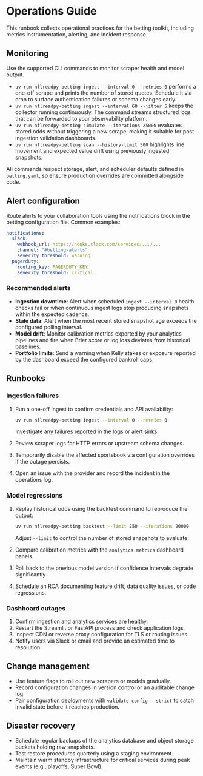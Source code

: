 # Operations Guide

This runbook collects operational practices for the betting toolkit, including
metrics instrumentation, alerting, and incident response.

## Monitoring

Use the supported CLI commands to monitor scraper health and model output.

- `uv run nflreadpy-betting ingest --interval 0 --retries 0` performs a
  one-off scrape and prints the number of stored quotes. Schedule it via cron
  to surface authentication failures or schema changes early.
- `uv run nflreadpy-betting ingest --interval 60 --jitter 5` keeps the
  collector running continuously. The command streams structured logs that can
  be forwarded to your observability platform.
- `uv run nflreadpy-betting simulate --iterations 25000` evaluates stored odds
  without triggering a new scrape, making it suitable for post-ingestion
  validation dashboards.
- `uv run nflreadpy-betting scan --history-limit 500` highlights line movement
  and expected value drift using previously ingested snapshots.

All commands respect storage, alert, and scheduler defaults defined in
`betting.yaml`, so ensure production overrides are committed alongside code.

## Alert configuration

Route alerts to your collaboration tools using the notifications block in the
betting configuration file. Common examples:

```yaml
notifications:
  slack:
    webhook_url: https://hooks.slack.com/services/.../...
    channel: "#betting-alerts"
    severity_threshold: warning
  pagerduty:
    routing_key: PAGERDUTY_KEY
    severity_threshold: critical
```

### Recommended alerts

- **Ingestion downtime**: Alert when scheduled `ingest --interval 0` health
  checks fail or when continuous ingest logs stop producing snapshots within the
  expected cadence.
- **Stale data**: Alert when the most recent stored snapshot age exceeds the
  configured polling interval.
- **Model drift**: Monitor calibration metrics exported by your analytics
  pipelines and fire when Brier score or log loss deviates from historical
  baselines.
- **Portfolio limits**: Send a warning when Kelly stakes or exposure reported by
  the dashboard exceed the configured bankroll caps.

## Runbooks

### Ingestion failures

1. Run a one-off ingest to confirm credentials and API availability:

   ```bash
   uv run nflreadpy-betting ingest --interval 0 --retries 0
   ```

   Investigate any failures reported in the logs or alert sinks.
2. Review scraper logs for HTTP errors or upstream schema changes.
3. Temporarily disable the affected sportsbook via configuration overrides if
   the outage persists.
4. Open an issue with the provider and record the incident in the operations log.

### Model regressions

1. Replay historical odds using the backtest command to reproduce the output:

   ```bash
   uv run nflreadpy-betting backtest --limit 250 --iterations 20000
   ```

   Adjust `--limit` to control the number of stored snapshots to evaluate.
2. Compare calibration metrics with the `analytics.metrics` dashboard panels.
3. Roll back to the previous model version if confidence intervals degrade
   significantly.
4. Schedule an RCA documenting feature drift, data quality issues, or code
   regressions.

### Dashboard outages

1. Confirm ingestion and analytics services are healthy.
2. Restart the Streamlit or FastAPI process and check application logs.
3. Inspect CDN or reverse proxy configuration for TLS or routing issues.
4. Notify users via Slack or email and provide an estimated time to resolution.

## Change management

- Use feature flags to roll out new scrapers or models gradually.
- Record configuration changes in version control or an auditable change log.
- Pair configuration deployments with `validate-config --strict` to catch
  invalid state before it reaches production.

## Disaster recovery

- Schedule regular backups of the analytics database and object storage buckets
  holding raw snapshots.
- Test restore procedures quarterly using a staging environment.
- Maintain warm standby infrastructure for critical services during peak events
  (e.g., playoffs, Super Bowl).
